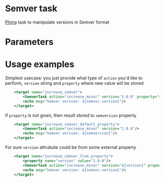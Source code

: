 # Semver task
[Phing](https://www.phing.info/) task to manipulate versions in Semver format

# Parameters

# Usage examples

Simplest usecase: you just provide what type of `action` you'd like to perform, `version` string and `property` where new value will be stored

```xml
    <target name="increase_semver">
        <SemverTask action="increase_minor" version="1.0.0" property="semver.version"/>
        <echo msg="Semver version: ${semver.version}"/>
    </target>
```
If `property` is not given, then result stored to `semversion` property

```xml
    <target name="increase_semver_default_property">
        <SemverTask action="increase_minor" version="1.0.0"/>
        <echo msg="Semver version: ${semversion}"/>
    </target>
```
For sure `version` attrubute could be from some external property

```xml
    <target name="increase_semver_from_property">
        <property name="version" value="1.0.0"/>
        <SemverTask action="increase_minor" version="${version}" property="semver.version"/>
        <echo msg="Semver version: ${semver.version}"/>
    </target>
```
